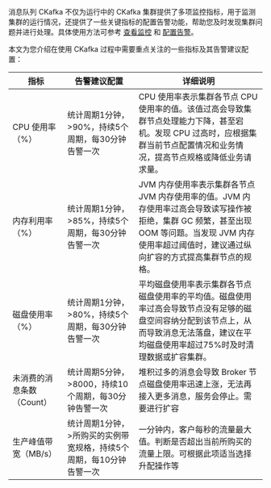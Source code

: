 消息队列 CKafka 不仅为运行中的 CKafka 集群提供了多项监控指标，用于监测集群的运行情况，还提供了一些关键指标的配置告警功能，帮助您及时发现集群问题并进行处理。具体使用方法可参考 [查看监控](https://intl.cloud.tencent.com/document/product/597/12167) 和 [配置告警](https://intl.cloud.tencent.com/document/product/597/40976)。

本文为您介绍在使用 CKafka 过程中需要重点关注的一些指标及其告警建议配置：


| 指标                      | 告警建议配置                                                 | 详细说明                                                     |
| ------------------------- | ------------------------------------------------------------ | ------------------------------------------------------------ |
| CPU 使用率（%）        | 统计周期1分钟，>90%，持续5个周期，每30分钟告警一次           | CPU 使用率表示集群各节点 CPU 使用率的值。该值过高会导致集群节点处理能力下降，甚至宕机。发现 CPU 过高时，应根据集群当前节点配置情况和业务情况，提高节点规格或降低业务请求量。 |
| 内存利用率（%）               | 统计周期1分钟，>85%，持续5个周期，每30分钟告警一次           | JVM 内存使用率表示集群各节点 JVM 内存使用率的值。JVM 内存使用率过高会导致读写操作被拒绝，集群 GC 频繁，甚至出现 OOM 等问题。当发现 JVM 内存使用率超过阈值时，建议通过纵向扩容的方式提高集群节点的规格。 |
| 磁盘使用率（%）               | 统计周期1分钟，>80%，持续5个周期，每30分钟告警一次           | 平均磁盘使用率表示集群各节点磁盘使用率的平均值。磁盘使用率过高会导致节点没有足够的磁盘空间容纳分配到该节点上，从而导致消息无法落盘，建议在平均磁盘使用率超过75%时及时清理数据或扩容集群。 |
| 未消费的消息条数（Count） | 统计周期5分钟，>8000，持续10个周期，每30分钟告警一次         | 堆积过多的消息会导致 Broker 节点磁盘使用率迅速上涨，无法再接入更多消息，服务会停止。需要进行扩容 |
| 生产峰值带宽（MB/s）      | 统计周期1分钟，>所购买的实例带宽规格，持续5个周期，每10分钟告警一次 | 一分钟内，客户每秒的流量最大值。判断是否超出当前所购买的流量上限。可根据此项适当选择升配操作等 |



